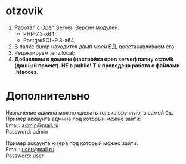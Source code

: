 # otzovik
1. Работал с Open Server;
	Версии модулей:
	-	PHP-7.3-x64;
	-	PostgreSQL-9.3-x64;
2. В папке dump находится дамп моей БД, восстанавливаем его;
3. Редактируем .env.local;
4. **Добавляем в домены (настройка open server) папку otzovik (данный проект). НЕ в public! Т.к проведена работа с файлами .htacces.**

# Дополнительно
Назначение админа можно сделать только вручную, в самой бд.  
Пример аккаунта админа под который можно зайти:  
Email: admin@mail.ru  
Password: admin

Пример аккаунта юзера под который можно зайти:  
Email: user@mail.ru  
Password: user 